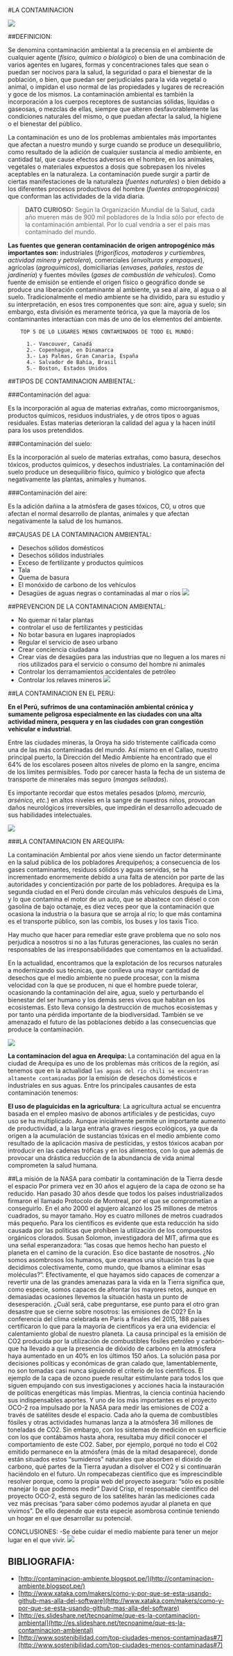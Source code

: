 #LA CONTAMINACION

![](http://files.seresvivosmovera.webnode.es/200000102-03a2d049bd/contaminacion%201[1].jpg)

##DEFINICION:

Se denomina contaminación ambiental a la precensia en el ambiente de cualquier agente (*físico, químico o biológico*) o bien de una combinación de varios agentes en lugares, formas y concentraciones tales que sean o puedan ser nocivos para la salud, la seguridad o para el bienestar de la población, o bien, que puedan ser perjudiciales para la vida vegetal o animal, o impidan el uso normal de las propiedades y lugares de recreación y goce de los mismos. La contaminación ambiental es también la incorporación a los cuerpos receptores de sustancias sólidas, liquidas o gaseosas, o mezclas de ellas, siempre que alteren desfavorablemente las condiciones naturales del mismo, o que puedan afectar la salud, la higiene o el bienestar del público.

La contaminación es uno de los problemas ambientales más importantes que afectan a nuestro mundo y surge cuando se produce un desequilibrio, como resultado de la adición de cualquier sustancia al medio ambiente, en cantidad tal, que cause efectos adversos en el hombre, en los animales, vegetales o materiales expuestos a dosis que sobrepasen los niveles aceptables en la naturaleza.
La contaminación puede surgir a partir de ciertas manifestaciones de la naturaleza (*fuentes naturales*) o bien debido a los diferentes procesos productivos del hombre (*fuentes antropogénicas*) que conforman las actividades de la vida diaria.

>**DATO CURIOSO:**
>Según la Organización Mundial de la Salud, cada año mueren más de 900 mil pobladores de la India sólo por efecto de la contaminación ambiental. Por lo cual vendria a ser el pais mas contaminado del mundo. 

**Las fuentes que generan contaminación de origen antropogénico más importantes son:** industriales (*frigoríficos, mataderos y curtiembres, actividad minera y petrolera*), comerciales (*envolturas y empaques*), agrícolas (*agroquímicos*), domiciliarias (*envases, pañales, restos de jardinería*) y fuentes móviles (*gases de combustión de vehículos*). Como fuente de emisión se entiende el origen físico o geográfico donde se produce una liberación contaminante al ambiente, ya sea al aire, al agua o al suelo. Tradicionalmente el medio ambiente se ha dividido, para su estudio y su interpretación, en esos tres componentes que son: aire, agua y suelo; sin embargo, esta división es meramente teórica, ya que la mayoría de los contaminantes interactúan con más de uno de los elementos del ambiente.

```
    TOP 5 DE LO LUGARES MENOS CONTAMINADOS DE TODO EL MUNDO:
    
      1.- Vancouver, Canadá
      2.- Copenhague, en Dinamarca
      3.- Las Palmas, Gran Canaria, España
      4.- Salvador de Bahía, Brasil
      5.- Boston, Estados Unidos
```

##TIPOS DE CONTAMINACION AMBIENTAL:

###Contaminación del agua: 

Es la incorporación al agua de materias extrañas, como microorganismos, productos químicos, residuos industriales, y de otros tipos o aguas residuales. Estas materias deterioran la calidad del agua y la hacen inútil para los usos pretendidos.

###Contaminación del suelo: 

Es la incorporación al suelo de materias extrañas, como basura, desechos tóxicos, productos químicos, y desechos industriales. La contaminación del suelo produce un desequilibrio físico, químico y biológico que afecta negativamente las plantas, animales y humanos.

###Contaminación del aire: 

Es la adición dañina a la atmósfera de gases tóxicos, CO, u otros que afectan el normal desarrollo de plantas, animales y que afectan negativamente la salud de los humanos.

##CAUSAS DE LA CONTAMINACION AMBIENTAL:

- Desechos sólidos domésticos
- Desechos sólidos industriales
- Exceso de fertilizante y productos químicos
- Tala
- Quema de basura
- El monóxido de carbono de los vehículos
- Desagües de aguas negras o contaminadas al mar o ríos
![](http://static.latercera.com/20150727/2156257.jpg)

##PREVENCION DE LA CONTAMINACION AMBIENTAL:

- No quemar ni talar plantas
- controlar el uso de fertilizantes y pesticidas
- No botar basura en lugares inapropiados
- Regular el servicio de aseo urbano
- Crear conciencia ciudadana
- Crear vías de desagües para las industrias que no lleguen a los mares ni ríos utilizados para el servicio o consumo del hombre ni animales
- Controlar los derramamientos accidentales de petróleo
- Controlar los relaves mineros
![](http://rinconeducativo.org/contenidoextra/radiacio/MUNDO_SUCIO.jpg)

##LA CONTAMINACION EN EL PERU:

**En el Perú, sufrimos de una contaminación ambiental crónica y sumamente peligrosa especialmente en las ciudades con una alta actividad minera, pesquera y en las ciudades con gran congestión vehicular e industrial**.

Entre las ciudades mineras, la Oroya ha sido tristemente calificada como una de las más contaminadas del mundo. Así mismo en el Callao, nuestro principal puerto, la Dirección del Medio Ambiente ha encontrado que el 64% de los escolares poseen altos niveles de plomo en la sangre, encima de los límites permisibles. Todo por carecer hasta la fecha de un sistema de transporte de minerales más seguro (*mangas selladas*).

Es importante recordar que estos metales pesados (*plomo, mercurio, arsénico, etc.*) en altos niveles en la sangre de nuestros niños, provocan daños neurológicos irreversibles, que impedirán el desarrollo adecuado de sus habilidades intelectuales.

![](http://cde.peru.com/ovejanegra/uploads/2012/05/IMG_2874.jpg)

###LA CONTAMINACION EN AREQUIPA:

La contaminación Ambiental por años viene siendo un factor determinante en la salud pública de los pobladores Arequipeños; a consecuencia de los gases contaminantes, residuos sólidos y aguas servidas, se ha incrementado enormemente debido a una falta de atención por parte de las autoridades y concientización por parte de los pobladores. Arequipa es la segunda ciudad en el Perú donde circulan más vehículos después de Lima, y lo que contamina el motor de un auto, que se abastece con diésel o con gasolina de bajo octanaje, es diez veces peor que la contaminación que ocasiona la industria o la basura que se arroja al río; lo que más contamina es el transporte público, son las combis, los buses y los taxis Tico.

Hay mucho que hacer para remediar este grave problema que no solo nos perjudica a nosotros si no a las futuras generaciones, las cuales no serán responsables de las irresponsabilidades que comentamos en la actualidad.

En la actualidad, encontramos que la explotación de los recursos naturales a modernizando sus técnicas, que conlleva una mayor cantidad de desechos que el medio ambiente no puede procesar, con la misma velocidad con la que se producen, ni que el hombre puede tolerar, ocasionando la contaminación del aire, agua, suelo y perturbando el bienestar del ser humano y los demás seres vivos que habitan en los ecosistemas. Esto lleva consigo la destrucción de muchos ecosistemas y por tanto una pérdida importante de la biodiversidad. También se ve amenazado el futuro de las poblaciones debido a las consecuencias que produce la contaminación.

![](http://static.panoramio.com/photos/original/61834799.jpg)

  **La contaminacion del agua en Arequipa:** La contaminación del agua en la ciudad de Arequipa es uno de los problemas más críticos de la región, así tenemos que en la actualidad `las aguas del río chili se encuentran altamente contaminadas` por la emisión de desechos domésticos e industriales en sus aguas. Entre los principales causantes de esta contaminación tenemos:

  **El uso de plaguicidas en la agricultura**: La agricultura actual se encuentra basada en el empleo masivo de abonos artificiales y de pesticidas, cuyo uso se ha multiplicado. Aunque inicialmente permite un importante aumento de productividad, a la larga entraña graves riesgos ecológicos, ya que da origen a la acumulación de sustancias tóxicas en el medio ambiente como resultado de la aplicación masiva de pesticidas, y estos tóxicos acaban por introducir en las cadenas tróficas y en los alimentos, con lo que además de provocar una drástica reducción de la abundancia de vida animal comprometen la salud humana.

##La misión de la NASA para combatir la contaminación de la Tierra desde el espacio
Por primera vez en 30 años el agujero de la capa de ozono se ha reducido. Han pasado 30 años desde que todos los países industrializados firmaron el llamado Protocolo de Montreal, por el que se comprometían a conseguirlo. En el año 2000 el agujero alcanzó los 25 millones de metros cuadrados, su mayor tamaño. Hoy es cuatro millones de metros cuadrados más pequeño. Para los científicos es evidente que esta reducción ha sido causada por las políticas que prohíben la utilización de los compuestos orgánicos clorados. Susan Solomon, investigadora del MIT, afirma que es una señal esperanzadora: “las cosas que hemos hecho han puesto el planeta en el camino de la curación. Eso dice bastante de nosotros. ¿No somos asombrosos los humanos, que creamos una situación tras la que decidimos colectivamente, como mundo, que íbamos a eliminar esas moléculas?”. Efectivamente, el que hayamos sido capaces de comenzar a revertir una de las grandes amenazas para la vida en la Tierra significa que, como especie, somos capaces de afrontar los mayores retos, aunque en demasiadas ocasiones llevemos la situación hasta un punto de desesperación. ¿Cuál será, cabe preguntarse, ese punto para el otro gran desastre que se cierne sobre nosotros: las emisiones de C02?
En la conferencia del clima celebrada en París a finales del 2015, 188 países certificaron lo que para la mayoría de científicos ya era una evidencia: el calentamiento global de nuestro planeta. La causa principal es la emisión de CO2 producida por la utilización de combustibles fósiles petróleo y carbón- que ha llevado a que la presencia de dióxido de carbono en la atmósfera haya aumentado en un 40% en los últimos 150 años. La solución pasa por decisiones políticas y económicas de gran calado que, lamentablemente, no son tomadas casi nunca siguiendo el criterio de los científicos. El ejemplo de la capa de ozono puede resultar estimulante para todos los que siguen empujando con sus investigaciones y acciones hacia la instauración de políticas energéticas más limpias.
Mientras, la ciencia continúa haciendo sus indispensables aportes. Y uno de los más importantes es el proyecto OCO-2 roa impulsado por la NASA para medir las emisiones de CO2 a través de satélites desde el espacio. Cada año la quema de combustibles fósiles y otras actividades humanas lanza a la atmósfera 36 millones de toneladas de CO2. Sin embargo, con los sistemas de medición en superficie con los que contábamos hasta ahora, resultaba muy difícil conocer el comportamiento de este CO2. Saber, por ejemplo, porqué no todo el C02 emitido permanece en la atmósfera (más de la mitad desaparece), donde están situados estos “sumideros” naturales que absorben el dióxido de carbono, qué partes de la Tierra ayudan a disolver el CO2 y si continuarán haciéndolo en el futuro. Un rompecabezas científico que es imprescindible resolver porque, como la propia web del proyecto asegura: “sólo es posible manejar lo que podemos medir”
David Crisp, el responsable científico del proyecto OCO-2, está seguro de los satélites harán las mediciones cada vez más precisas “para saber cómo podemos ayudar al planeta en que vivimos”. De ello depende que esta especie asombrosa continúe teniendo un hogar en el que desarrollar su potencial.

CONCLUSIONES:
-Se debe cuidar el medio mabiente para tener un mejor lugar en el que vivir.
![](http://campusdata.uark.edu/resources/images/articles/2016-03-30_02-29-06-PMDavidCrisp.jpg)
 
## BIBLIOGRAFIA:
- [http://contaminacion-ambiente.blogspot.pe/](http://contaminacion-ambiente.blogspot.pe/)
- [http://www.xataka.com/makers/como-y-por-que-se-esta-usando-github-mas-alla-del-software](http://www.xataka.com/makers/como-y-por-que-se-esta-usando-github-mas-alla-del-software)
- [http://es.slideshare.net/tecnoanime/que-es-la-contaminacion-ambiental](http://es.slideshare.net/tecnoanime/que-es-la-contaminacion-ambiental)
- [http://www.sostenibilidad.com/top-ciudades-menos-contaminadas#7](http://www.sostenibilidad.com/top-ciudades-menos-contaminadas#7)
